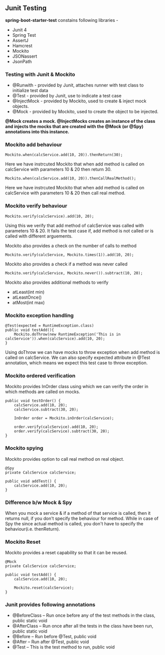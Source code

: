 ## Junit Testing

**spring-boot-starter-test** constains following libraries -
* Junit 4
* Spring Test
* AssertJ
* Hamcrest
* Mockito
* JSONassert
* JsonPath

### Testing with Junit & Mockito

* @Runwith - provided by Junit, attaches runner with test class to initialize test data
* @Test - provided by Junit, use to indicate a test case
* @InjectMock - provided by Mockito, used to create & inject mock objects.
* @Mock - provided by Mockito, used to create the object to be injected.

**@Mock creates a mock. @InjectMocks creates an instance of the class and injects the mocks that are created with the @Mock (or @Spy) annotations into this instance.**

### Mockito add behaviour
```
Mockito.when(calcService.add(10, 20)).thenReturn(30); 
```
Here we have instrcuted Mockito that when add method is called on calcService with parameters 10 & 20 then return 30.

```
Mockito.when(calcService.add(10, 20)).thenCallRealMethod(); 
```
Here we have instrcuted Mockito that when add method is called on calcService with parameters 10 & 20 
then call real method.

### Mockito verify behaviour
```
Mockito.verify(calcService).add(10, 20);
```
Using this we verify that add method of calcService was called with parameters 10 & 20. It fails the test case if,
add method is not called or is called with different arguements.

Mockito also provides a check on the number of calls to method
```
Mockito.verify(calcService, Mockito.times(1)).add(10, 20);
```

Mockito also provides a check if a method was never called
```
Mockito.verify(calcService, Mockito.never()).subtract(10, 20);
```

Mockito also provides additional methods to verify
* atLeast(int min)
* atLeastOnce()
* atMost(int max)

### Mockito exception handling
```
@Test(expected = RuntimeException.class)
public void testAdd(){
	Mockito.doThrow(new RuntimeException('This is in calcService')).when(calcService).add(10, 20);
}
```
Using doThrow we can have mocks to throw exception when add method is called on calcService.
We can also specify expected attribute in @Test annotation, which means we expect this test case to throw exception.


### Mockito ordered verification
Mockito provides InOrder class using which we can verify the order in which methods are called on mocks.
```
public void testOrder() {
	calcService.add(10, 20);
	calcService.subtract(30, 20);
	
	InOrder order = Mockito.inOrder(calcService);
	
	order.verify(calcService).add(10, 20);
	order.verify(calcService).subtract(30, 20);
}
```

### Mockito spying
Mockito provides option to call real method on real object.
```
@Spy
private CalcService calcService;

public void addTest() {
	calcService.add(10, 20);
}
```

### Difference b/w Mock & Spy
When you mock a service & if a method of that service is called, then it returns null, if you don't specify the
behaviour for method. While in case of Spy the since actual method is called, you don't have to specify the 
behaviour(i.e. thenReturn).

### Mockito Reset
Mockito provides a reset capability so that it can be reused.
```
@Mock
private CalcService calcService;

public void testAdd() {
	calcService.add(10, 20);
	
	Mockito.reset(calcService);
}
```

### Junit provides following annotations
* @BeforeClass – Run once before any of the test methods in the class, public static void
* @AfterClass – Run once after all the tests in the class have been run, public static void
* @Before – Run before @Test, public void
* @After – Run after @Test, public void
* @Test – This is the test method to run, public void
